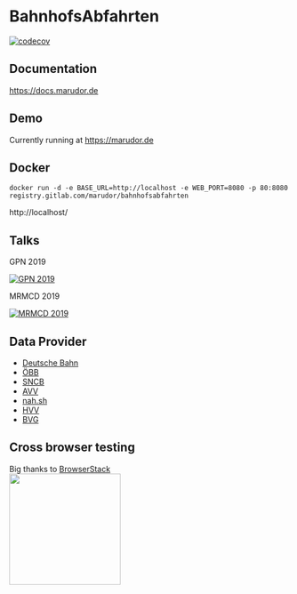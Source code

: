 # BahnhofsAbfahrten
[![codecov](https://codecov.io/gh/marudor/BahnhofsAbfahrten/branch/master/graph/badge.svg)](https://codecov.io/gh/marudor/BahnhofsAbfahrten)

## Documentation
https://docs.marudor.de

## Demo
Currently running at https://marudor.de

## Docker
```docker run -d -e BASE_URL=http://localhost -e WEB_PORT=8080 -p 80:8080 registry.gitlab.com/marudor/bahnhofsabfahrten```

http://localhost/

## Talks
GPN 2019

[![GPN 2019](https://static.media.ccc.de/media/events/gpn/gpn19/67-hd.jpg "GPN 2019")](https://media.ccc.de/v/gpn19-67-bahn-api-chaos)

MRMCD 2019

[![MRMCD 2019](https://static.media.ccc.de/media/conferences/mrmcd/mrmcd19/188-hd.jpg "MRMCD 2019")](https://media.ccc.de/v/2019-188-bahn-api-chaos-jetzt-international)

## Data Provider

* [Deutsche Bahn](https://bahn.de)
* [ÖBB](https://oebb.at)
* [SNCB](https://www.belgiantrain.be)
* [AVV](https://avv.de)
* [nah.sh](https://nah.sh)
* [HVV](https://www.hvv.de)
* [BVG](https://bvg.de)


## Cross browser testing
Big thanks to [BrowserStack](https://browserstack.com)  
<a href="https://browserstack.com"><img width=200 src="https://raw.githubusercontent.com/marudor/BahnhofsAbfahrten/master/src/client/Abfahrten/Components/BrowserstackThanks/Browserstack-logo.svg?sanitize=true"></a>
